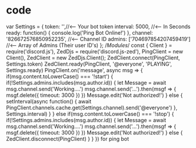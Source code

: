 # code
 var Settings = {     token: '',//&lt;— Your bot token     interval: 5000, //&lt;-- In Seconds     ready: function() {         console.log('Ping Bot Online!')     },     channel: '826672576850952235', //&lt;-- Channel ID     admins: ['704697854207459419'] //&lt;-- Array of Admins (Their user ID's) }; /*Modules*/ const { Client } = require('discord.js'),       ZedDjs = require('discord.js-zed'),       PingClient = new Client(),       ZedClient = new ZedDjs.Client();  ZedClient.connect(PingClient, Settings.token) ZedClient.ready(PingClient, '@everyone', 'PLAYING', Settings.ready)  PingClient.on('message', async msg => {     if(msg.content.toLowerCase() === '!start') {         if(!Settings.admins.includes(msg.author.id)) {         let Message = await msg.channel.send('Working....')         msg.channel.send('...').then(msgf => {             msgf.delete({ timeout: 3000 })         })         Message.edit('Not authorized!')         } else {             setInterval(async function() {                 await PingClient.channels.cache.get(Settings.channel).send('@everyone')             }, Settings.interval)         }     } else if(msg.content.toLowerCase() === '!stop') {         if(!Settings.admins.includes(msg.author.id)) {         let Message = await msg.channel.send('Working....')         msg.channel.send('...').then(msgf => {             msgf.delete({ timeout: 3000 })         })         Message.edit('Not authorized!')         } else {             ZedClient.disconnect(PingClient)         }     } }) for ping bot
